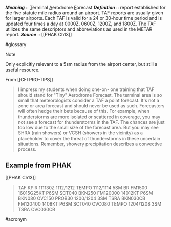 ***Meaning*** :: <u>T</u>erminal <u>A</u>erodrome <u>F</u>orecast
***Definition***    :: report established for the five statute mile radius around an airport. TAF reports are usually given for larger airports. Each TAF is valid for a 24 or 30-hour time period and is updated four times a day at 0000Z, 0600Z, 1200Z, and 1800Z. The TAF utilizes the same descriptors and abbreviations as used in the METAR report.
***Source***         :: [[PHAK Ch13]]

#glossary
> [!note]
> Only explicitly relevant to a 5sm radius from the airport center, but still a useful resource.

From [[CFI PRO-TIPS]]
> I impress my students when doing one-on-
one training that TAF should stand for "Tiny" 
Aerodrome Forecast. The terminal area is so 
small that meteorologists consider a TAF a 
point forecast. It's not a zone or area forecast 
and should never be used as such. Forecasters 
will often hedge their bets because of this. 
For example, when thunderstorms are more 
isolated or scattered in coverage, you may not 
see a forecast for thunderstorms in the TAF. The 
chances are just too low due to the small size of 
the forecast area. But you may see SHRA (rain 
showers) or VCSH (showers in the vicinity) as a 
placeholder to cover the threat of 
thunderstorms in these uncertain situations. 
Remember, showery precipitation describes a 
convective process.


## Example from PHAK
[[PHAK Ch13]]
> TAF 
> KPIR 111130Z 1112/1212 
> TEMPO 1112/1114 5SM BR 
> FM1500 16015G25KT P6SM SCT040 BKN250 
> FM120000 14012KT P6SM BKN080 OVC150 PROB30 1200/1204 3SM TSRA BKN030CB 
> FM120400 1408KT P6SM SCT040 OVC080 
> TEMPO 1204/1208 3SM TSRA OVC030CB

#acronym